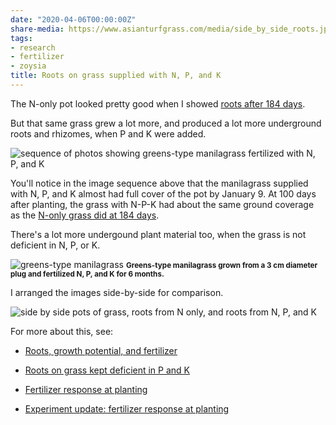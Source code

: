 ```yaml
---
date: "2020-04-06T00:00:00Z"
share-media: https://www.asianturfgrass.com/media/side_by_side_roots.jpg
tags:
- research
- fertilizer
- zoysia
title: Roots on grass supplied with N, P, and K
---
```


The N-only pot looked pretty good when I showed [roots after 184 days](https://www.asianturfgrass.com/2020-04-03-roots-p-k-deficient-grass/). 

But that same grass grew a lot more, and produced a lot more underground roots and rhizomes, when P and K were added.

![sequence of photos showing greens-type manilagrass fertilized with N, P, and K](/media/manilagrass_npk_8_sequence.jpg)

You'll notice in the image sequence above that the manilagrass supplied with N, P, and K almost had full cover of the pot by January 9. At 100 days after planting, the grass with N-P-K had about the same ground coverage as the [N-only grass did at 184 days](https://www.asianturfgrass.com/2020-04-03-roots-p-k-deficient-grass/).

There's a lot more undergound plant material too, when the grass is not deficient in N, P, or K.

![greens-type manilagrass](/media/roots_npk_2apr.jpg)
<small><strong>Greens-type manilagrass grown from a 3 cm diameter plug and fertilized N, P, and K for 6 months.</strong></small>

I arranged the images side-by-side for comparison.

![side by side pots of grass, roots from N only, and roots from N, P, and K](/media/side_by_side_roots.jpg)

For more about this, see:

* [Roots, growth potential, and fertilizer](https://www.blog.asianturfgrass.com/2016/05/roots-growth-potential-fertilizer.html)

* [Roots on grass kept deficient in P and K](https://www.asianturfgrass.com/2020-04-03-roots-p-k-deficient-grass/)

* [Fertilizer response at planting](https://www.asianturfgrass.com/2019-10-29-fertilizer-response-at-planting/)

* [Experiment update: fertilizer response at planting](https://www.asianturfgrass.com/2019-11-17-update-fertilizer-response-planting/)



